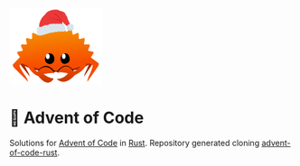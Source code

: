 <img src="./.assets/christmas_ferris.png" width="164">

# 🎄 Advent of Code

Solutions for [Advent of Code](https://adventofcode.com/) in [Rust](https://www.rust-lang.org/).
Repository generated cloning [advent-of-code-rust](https://github.com/fspoettel/advent-of-code-rust).
